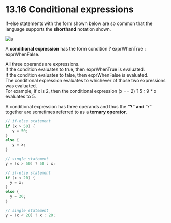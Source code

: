 # 13.16 Conditional expressions

If-else statements with the form shown below are so common that the language supports the **shorthand** notation shown.   

![a](https://github.com/ijaejun1025/CIS224-Computer_Architecture/assets/154036705/934705c1-a783-4e10-834c-b12c2b931621)

A **conditional expression** has the form condition ? exprWhenTrue : exprWhenFalse.   

All three operands are expressions.   
If the condition evaluates to true, then exprWhenTrue is evaluated.    
If the condition evaluates to false, then exprWhenFalse is evaluated.    
The conditional expression evaluates to whichever of those two expressions was evaluated.   
For example, if x is 2, then the conditional expression (x == 2) ? 5 : 9 * x evaluates to 5.   

A conditional expression has three operands and thus the **"?" and ":"** together are sometimes referred to as a **ternary operator**.   

```c
// if-else statement
if (x > 50) {
   y = 50;
}
else {
   y = x;
}

// single statement
y = (x > 50) ? 50 : x;
```

```c
// if-else statement
if (x < 20) {
  y = x;
}
else {
  y = 20;
}

// single statement
y = (x < 20) ? x : 20;
```

